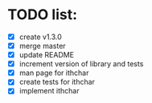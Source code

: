 # TODO list:

- [x] create v1.3.0
- [x] merge master
- [x] update README
- [x] increment version of library and tests
- [x] man page for ithchar
- [x] create tests for ithchar
- [x] implement ithchar
